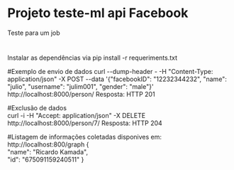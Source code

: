 # Projeto teste-ml api Facebook

Teste para um job

#
Instalar as dependências via 
pip install -r requeriments.txt

#Exemplo de envio de dados 
curl --dump-header - -H "Content-Type: application/json" -X POST --data '{"facebookID": "12232344232", "name": "julio", "username": "julim001", "gender": "male"}' http://localhost:8000/person/
Resposta: HTTP 201 


#Exclusão de dados  
curl -i -H "Accept: application/json" -X DELETE http://localhost:8000/person/7/
Resposta: HTTP 204


#Listagem de informações coletadas disponives em:
http://localhost:800/graph
{<br />
  "name": "Ricardo Kamada",<br />
  "id": "675091159240511"
}

